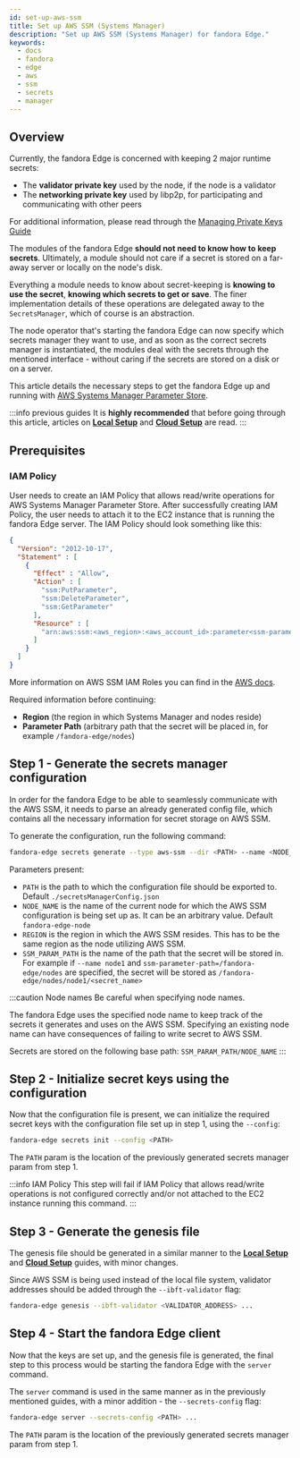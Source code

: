 ```yaml
---
id: set-up-aws-ssm
title: Set up AWS SSM (Systems Manager)
description: "Set up AWS SSM (Systems Manager) for fandora Edge."
keywords:
  - docs
  - fandora
  - edge
  - aws
  - ssm
  - secrets
  - manager
---
```


## Overview

Currently, the fandora Edge is concerned with keeping 2 major runtime secrets:
* The **validator private key** used by the node, if the node is a validator
* The **networking private key** used by libp2p, for participating and communicating with other peers

For additional information, please read through the [Managing Private Keys Guide](/docs/edge/configuration/manage-private-keys)

The modules of the fandora Edge **should not need to know how to keep secrets**. Ultimately, a module should not care if
a secret is stored on a far-away server or locally on the node's disk.

Everything a module needs to know about secret-keeping is **knowing to use the secret**, **knowing which secrets to get
or save**. The finer implementation details of these operations are delegated away to the `SecretsManager`, which of course is an abstraction.

The node operator that's starting the fandora Edge can now specify which secrets manager they want to use, and as soon
as the correct secrets manager is instantiated, the modules deal with the secrets through the mentioned interface -
without caring if the secrets are stored on a disk or on a server.

This article details the necessary steps to get the fandora Edge up and running with
[AWS Systems Manager Parameter Store](https://docs.aws.amazon.com/systems-manager/latest/userguide/systems-manager-parameter-store.html).

:::info previous guides
It is **highly recommended** that before going through this article, articles on [**Local Setup**](/docs/edge/get-started/set-up-ibft-locally)
and [**Cloud Setup**](/docs/edge/get-started/set-up-ibft-on-the-cloud) are read.
:::


## Prerequisites
### IAM Policy
User needs to create an IAM Policy that allows read/write operations for AWS Systems Manager Parameter Store.
After successfully creating IAM Policy, the user needs to attach it to the EC2 instance that is running the fandora Edge server.
The IAM Policy should look something like this:
```json
{
  "Version": "2012-10-17",
  "Statement" : [
    {
      "Effect" : "Allow",
      "Action" : [
        "ssm:PutParameter",
        "ssm:DeleteParameter",
        "ssm:GetParameter"
      ],
      "Resource" : [
        "arn:aws:ssm:<aws_region>:<aws_account_id>:parameter<ssm-parameter-path>*"
      ]
    }
  ]
}
```
More information on AWS SSM IAM Roles you can find in the [AWS docs](https://docs.aws.amazon.com/systems-manager/latest/userguide/setup-instance-profile.html).

Required information before continuing:
* **Region** (the region in which Systems Manager and nodes reside)
* **Parameter Path** (arbitrary path that the secret will be placed in, for example `/fandora-edge/nodes`)

## Step 1 - Generate the secrets manager configuration

In order for the fandora Edge to be able to seamlessly communicate with the AWS SSM, it needs to parse an already
generated config file, which contains all the necessary information for secret storage on AWS SSM.

To generate the configuration, run the following command:

```bash
fandora-edge secrets generate --type aws-ssm --dir <PATH> --name <NODE_NAME> --extra region=<REGION>,ssm-parameter-path=<SSM_PARAM_PATH>
```

Parameters present:
* `PATH` is the path to which the configuration file should be exported to. Default `./secretsManagerConfig.json`
* `NODE_NAME` is the name of the current node for which the AWS SSM configuration is being set up as. It can be an arbitrary value. Default `fandora-edge-node`
* `REGION` is the region in which the AWS SSM resides. This has to be the same region as the node utilizing AWS SSM.
* `SSM_PARAM_PATH` is the name of the path that the secret will be stored in. For example if `--name node1` and `ssm-parameter-path=/fandora-edge/nodes`
are specified, the secret will be stored as `/fandora-edge/nodes/node1/<secret_name>`

:::caution Node names
Be careful when specifying node names.

The fandora Edge uses the specified node name to keep track of the secrets it generates and uses on the AWS SSM.
Specifying an existing node name can have consequences of failing to write secret to AWS SSM.

Secrets are stored on the following base path: `SSM_PARAM_PATH/NODE_NAME`
:::

## Step 2 - Initialize secret keys using the configuration

Now that the configuration file is present, we can initialize the required secret keys with the configuration
file set up in step 1, using the `--config`:

```bash
fandora-edge secrets init --config <PATH>
```

The `PATH` param is the location of the previously generated secrets manager param from step 1.

:::info IAM Policy
This step will fail if IAM Policy that allows read/write operations is not configured correctly and/or not attached to the EC2 instance running this command. 
:::

## Step 3 - Generate the genesis file

The genesis file should be generated in a similar manner to the [**Local Setup**](/docs/edge/get-started/set-up-ibft-locally)
and [**Cloud Setup**](/docs/edge/get-started/set-up-ibft-on-the-cloud) guides, with minor changes.

Since AWS SSM is being used instead of the local file system, validator addresses should be added through the `--ibft-validator` flag:
```bash
fandora-edge genesis --ibft-validator <VALIDATOR_ADDRESS> ...
```

## Step 4 - Start the fandora Edge client

Now that the keys are set up, and the genesis file is generated, the final step to this process would be starting the
fandora Edge with the `server` command.

The `server` command is used in the same manner as in the previously mentioned guides, with a minor addition - the `--secrets-config` flag:
```bash
fandora-edge server --secrets-config <PATH> ...
```

The `PATH` param is the location of the previously generated secrets manager param from step 1.